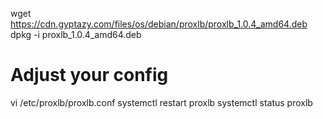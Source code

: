 wget https://cdn.gyptazy.com/files/os/debian/proxlb/proxlb_1.0.4_amd64.deb
dpkg -i proxlb_1.0.4_amd64.deb
# Adjust your config
vi /etc/proxlb/proxlb.conf
systemctl restart proxlb
systemctl status proxlb